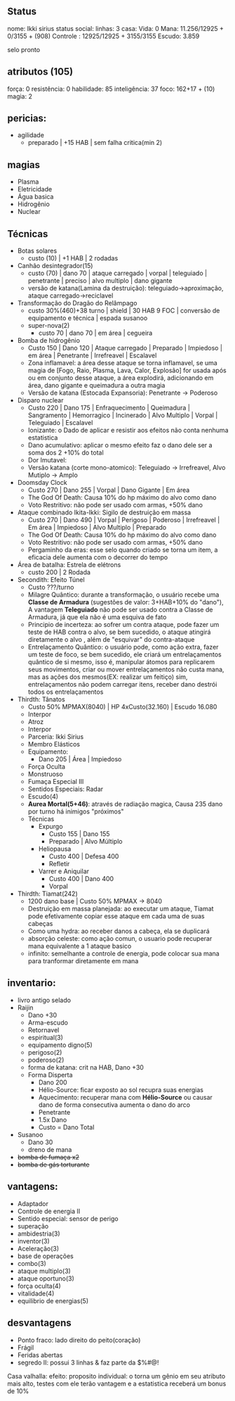 ## Status
nome: Ikki sirius
status social:
linhas: 3
casa:
Vida: 0
Mana: 11.256/12925 + 0/3155 + (908)
Controle : 12925/12925 + 3155/3155
Escudo:  3.859

selo pronto

## atributos (105)
força: 0
resistência: 0
habilidade: 85
inteligência: 37
foco: 162+17 + (10)
magia: 2

## pericias:
- agilidade
	- preparado | +15 HAB | sem falha critica(min 2)
## magias
- Plasma
- Eletricidade
- Água basica
- Hidrogênio
- Nuclear
## Técnicas
- Botas solares
	- custo (10) | +1 HAB | 2 rodadas
- Canhão desintegrador(15) 
	- custo (70) | dano 70 | ataque carregado | vorpal | teleguiado | penetrante | preciso | alvo multiplo | dano gigante
	- versão de katana(Lamina da destruição): teleguiado->aproximação, ataque carregado->reciclavel
- Transformação do Dragão do Relâmpago 
	- custo 30%(460)+38 turno | shield | 30 HAB 9 FOC | conversão de equipamento e técnica | espada susanoo
	- super-nova(2)
		 - custo 70 | dano 70 | em área | cegueira
- Bomba de hidrogênio
	- Custo 150 | Dano 120 | Ataque carregado | Preparado | Impiedoso | em área | Penetrante | Irrefreavel | Escalavel
	- Zona inflamavel: a área desse ataque se torna inflamavel, se uma magia de [Fogo, Raio, Plasma, Lava, Calor, Explosão] for usada após ou em conjunto desse ataque, a área explodirá, adicionando em área, dano gigante e queimadura a outra magia
	- Versão de katana (Estocada Expansoria): Penetrante -> Poderoso
- Disparo nuclear
	- Custo 220 | Dano 175 | Enfraquecimento | Queimadura | Sangramento | Hemorragico | Incinerado | Alvo Multiplo | Vorpal | Teleguiado | Escalavel
	- Ionizante: o Dado de aplicar e resistir aos efeitos não conta nenhuma estatistica
	- Dano acumulativo: aplicar o mesmo efeito faz o dano dele ser a soma dos 2 +10% do total
	- Dor Imutavel: 
	- Versão katana (corte mono-atomico): Teleguiado -> Irrefreavel, Alvo Mutiplo -> Amplo
- Doomsday Clock
	- Custo 270 | Dano 255 | Vorpal | Dano Gigante | Em área
	- The God Of Death: Causa 10% do hp máximo do alvo como dano 
	- Voto Restritivo: não pode ser usado com armas, +50% dano
- Ataque combinado Ikita-Ikki: Sigilo de destruição em massa
	- Custo 270 | Dano 490 | Vorpal | Perigoso | Poderoso | Irrefreavel | Em área | Impiedoso | Alvo Multiplo | Preparado
	- The God Of Death: Causa 10% do hp máximo do alvo como dano 
	- Voto Restritivo: não pode ser usado com armas, +50% dano
	- Pergaminho da eras: esse selo quando criado se torna um item, a eficacia dele aumenta com o decorrer do tempo
- Área de batalha: Estrela de elétrons
	- custo 200 | 2 Rodada
- Secondith: Efeito Túnel
	- Custo ???/turno
	- Milagre Quântico: durante a transformação, o usuário recebe uma **Classe de Armadura** (sugestões de valor: 3+HAB+10% do "dano"), A vantagem **Teleguiado** não pode ser usado contra a Classe de Armadura, já que ela não é uma esquiva de fato
	- Principio de incerteza: ao sofrer um contra ataque, pode fazer um teste de HAB contra o alvo, se bem sucedido, o ataque atingirá diretamente o alvo , além de "esquivar" do contra-ataque
	- Entrelaçamento Quântico: o usuário pode, como ação extra, fazer um teste de foco, se bem sucedido, ele criará um entrelaçamentos quântico de si mesmo, isso é, manipular átomos para replicarem seus movimentos, criar ou mover entrelaçamentos não custa mana, mas as ações dos mesmos(EX: realizar um feitiço) sim, entrelaçamentos não podem carregar itens, receber dano destrói todos os entrelaçamentos
- Thirdth: Tânatos
	- Custo 50% MPMAX(8040) | HP 4xCusto(32.160) | Escudo 16.080
	- Interpor
	- Atroz
	- Interpor
	- Parceria: Ikki Sirius
	- Membro Elásticos
	- Equipamento: 
		- Dano 205 | Área | Impiedoso
	- Força Oculta
	- Monstruoso
	- Fumaça Especial III
	- Sentidos Especiais: Radar
	- Escudo(4)
	- **Aurea Mortal(5+46)**: através de radiação magica, Causa 235 dano por turno há inimigos "próximos"
	- Técnicas
		- Expurgo
			- Custo 155 | Dano 155
			- Preparado | Alvo Múltiplo
		- Heliopausa
			- Custo 400 | Defesa 400
			- Refletir
		- Varrer e Aniquilar
			- Custo 400 | Dano 400
			- Vorpal
- Thirdth: Tiamat(242)
	- 1200 dano base | Custo 50% MPMAX -> 8040
	- Destruição em massa planejada: ao executar um ataque, Tiamat pode efetivamente copiar esse ataque em cada uma de suas cabeças
	- Como uma hydra: ao receber danos a cabeça, ela se duplicará
	- absorção celeste: como ação comun, o usuario pode recuperar mana equivalente a 1 ataque basico
	- infinito: semelhante a controle de energia, pode colocar sua mana para tranformar diretamente em mana
## inventario:
- livro antigo selado
- Raijin
	- Dano +30
	- Arma-escudo
	- Retornavel
	- espiritual(3)
	- equipamento digno(5)
	- perigoso(2)
	- poderoso(2)
	- forma de katana: crit na HAB, Dano +30 
	- Forma Disperta
		- Dano 200
		-  Hélio-Source: ficar exposto ao sol recupra suas energias
		- Aquecimento: recuperar mana com **Hélio-Source** ou causar dano de forma consecutiva aumenta o dano do arco
		- Penetrante
		- 1.5x Dano
		- Custo = Dano Total
- Susanoo
	- Dano 30
	- dreno de mana
- ~~bomba de fumaça x2~~
- ~~bomba de gás torturante~~

## vantagens:
- Adaptador
- Controle de energia II
- Sentido especial: sensor de perigo
- superação
- ambidestria(3)
- inventor(3)
- Aceleração(3)
- base de operações
- combo(3)
- ataque multiplo(3)
- ataque oportuno(3)
- força oculta(4)
- vitalidade(4)
- equilibrio de energias(5)

## desvantagens
- Ponto fraco: lado direito do peito(coração)
- Frágil
- Feridas abertas
- segredo II: possui 3 linhas & faz parte da $%#@!

Casa valhalla:
efeito: proposito individual: o torna um gênio em seu atributo mais alto, testes com ele terão vantagem e a estatistica receberá um bonus de 10%